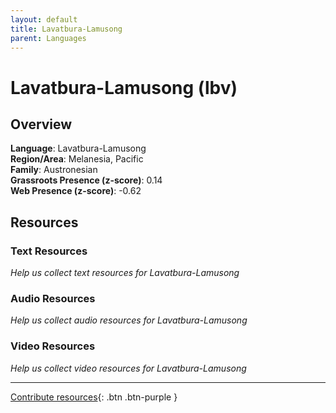 ```yaml
---
layout: default
title: Lavatbura-Lamusong
parent: Languages
---
```


# Lavatbura-Lamusong (lbv)

## Overview

**Language**: Lavatbura-Lamusong  
**Region/Area**: Melanesia, Pacific  
**Family**: Austronesian  
**Grassroots Presence (z-score)**: 0.14  
**Web Presence (z-score)**: -0.62  

## Resources

### Text Resources
*Help us collect text resources for Lavatbura-Lamusong*

### Audio Resources
*Help us collect audio resources for Lavatbura-Lamusong*

### Video Resources
*Help us collect video resources for Lavatbura-Lamusong*

---

[Contribute resources](https://forms.office.com/e/1SfLJx3u1r){: .btn .btn-purple }
